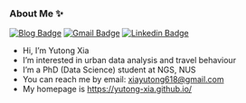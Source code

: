 ### About Me ✨

[![Blog Badge](https://img.shields.io/badge/Web-YutongXia-pink)](https://yutong-xia.github.io/)
[![Gmail Badge](https://img.shields.io/badge/-xiayutong618@gmail.com-RED?style=flat-square&labelColor=RED&logo=Gmail&logoColor=white&link=mailto:xiayutong618@gmail.com)](mailto:xiayutong618@gmail.com)
[![Linkedin Badge](https://img.shields.io/badge/-YutongXia-blue?style=flat-square&logo=Linkedin&logoColor=white&link=https://www.linkedin.com/in/yutong-xia/)](https://www.linkedin.com/in/yutong-xia/)

- Hi, I’m Yutong Xia
- I’m interested in urban data analysis and travel behaviour
- I’m a PhD (Data Science) student at NGS, NUS
- You can reach me by email: xiayutong618@gmail.com
- My homepage is https://yutong-xia.github.io/

<!---
yutong-xia/yutong-xia is a ✨ special ✨ repository because its `README.md` (this file) appears on your GitHub profile.
You can click the Preview link to take a look at your changes.
--->
